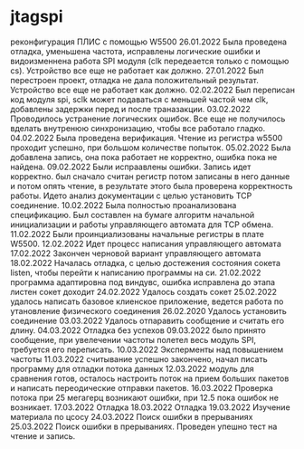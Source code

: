 # jtagspi
 реконфигурация ПЛИС с помощью W5500
26.01.2022
Была проведена отладка, уменьшена частота, исправлены логические ошибки и видоизменнена работа SPI модуля (clk передеается только с помощью cs). Устройство все еще не работает как должно.
27.01.2022
Был перестроен проект, отладка не дала положительный результат. Устройство все еще не работает как должно.
02.02.2022
Был переписан код модуля spi, sclk может подаваться с меньшей частой чем clk, добавлены задержки перед и после траназакции.
03.02.2022
Проводилось устранение логических ошибок. Все еще не получилось вделать внутренюю синхронизацию, чтобы все работало гладко.
04.02.2022
Была проведена верификация. Чтение из регистра w5500 проходит успешно, при большом количестве попыток.
05.02.2022
Была добавлена запись, она пока работает не корректно, ошибка пока не найдена.
09.02.2022
Были испраавлены ошибки. Запись идет корректно. был сначало считан регистр потом записаны в него данные и потом опять чтение, в результате этого была проверена корректность работы. Идето анализ документации с целью установить TCP соединение.
10.02.2022
Была полностью проанализована спецификацию. Был составлен на бумаге алгоритм начальной инициализации и работы управляющего автомата для TCP обмена.
11.02.2022
Были проинциализованы начальные регистры в плате W5500.
12.02.2022
Идет процесс написания управляющего автомата
17.02.2022
Закончен черновой вариант управляющего автомата
18.02.2022
Началась отладка, с целью достежения состояния сокета listen, чтобы перейти к написанию программы на си.
21.02.2022
программа адаптировна под виндувс, ошибка исправлена до этапа листен сокет доходит
24.02.2022
Удалось создать сокет
25.02.2022
удалось написать базовое клиенское приложение, ведется работа по утановление физического соединения
26.02.2020
Удалось установить соединение
03.03.2022
Удалось отпаравить сообщение и считать его длину.
04.03.2022
Отладка без успехов
09.03.2022
было принято сообщение, при увелечении частоты полетел весь модуль SPI, требуется его переписать.
10.03.2022
Эксперменты над повышением частоты
11.03.2022
считывание успешно закончено, начал писать программу для отладки потока данных
12.03.2022
модуль для сравнения готов, осталось настроить поток на прием больших пакетов и написать переодические отправки пакетов. 
16.03.2022
Проверка потока при 25 мегагерц возникают ошибки, при 12.5 пока ошибок не возникает.
17.03.2022
Отладка
18.03.2022
Отладка
19.03.2022
Изучение материала по цсосу
24.03.2022
Поиск ошибки в прерываниях
25.03.2022
Поиск ошибки в прерываниях. Проведен упешно тест на чтение и запись.
